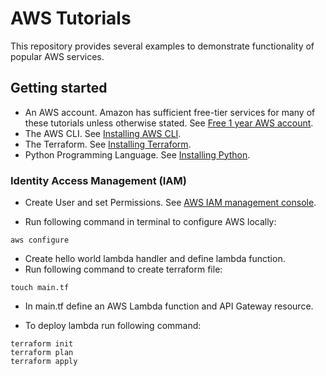 # AWS Tutorials

This repository provides several examples to demonstrate functionality of popular AWS services.

## Getting started

- An AWS account. Amazon has sufficient free-tier services for many of these tutorials unless otherwise stated. See <a href="https://aws.amazon.com/free/">Free 1 year AWS account</a>.
- The AWS CLI. See <a href="https://docs.aws.amazon.com/cli/latest/userguide/getting-started-install.html">Installing AWS CLI</a>.
- The Terraform. See <a href="https://developer.hashicorp.com/terraform/tutorials/aws-get-started/install-cli">Installing Terraform</a>.
- Python Programming Language. See <a href="https://www.python.org/downloads/">Installing Python</a>.

### Identity Access Management (IAM)
- Create User and set Permissions. See <a href="https://us-east-1.console.aws.amazon.com/iam/home#/home">AWS IAM management console</a>.

- Run following command in terminal to configure AWS locally:
```
aws configure
```
- Create hello world lambda handler and define lambda function.
- Run following command to create terraform file:

```
touch main.tf
```


- In main.tf define an AWS Lambda function and API Gateway resource.

- To deploy lambda run following command:
```
terraform init
terraform plan
terraform apply
```